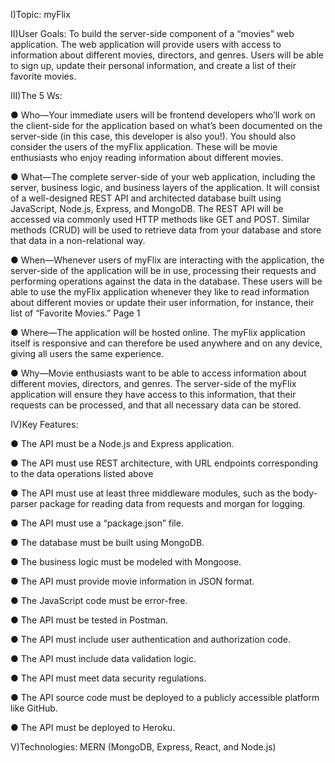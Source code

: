 I)Topic: myFlix 

II)User Goals: To build the server-side component of a “movies” web application. 
The web application will provide users with access to information about different
movies, directors, and genres. Users will be able to sign up, update their
personal information, and create a list of their favorite movies.

III)The 5 Ws:

● Who—Your immediate users will be frontend developers who’ll work on the client-side for the
application based on what’s been documented on the server-side (in this case, this developer
is also you!). You should also consider the users of the myFlix application. These will be
movie enthusiasts who enjoy reading information about different movies.

● What—The complete server-side of your web application, including the server, business logic,
and business layers of the application. It will consist of a well-designed REST API and
architected database built using JavaScript, Node.js, Express, and MongoDB. The REST API
will be accessed via commonly used HTTP methods like GET and POST. Similar methods
(CRUD) will be used to retrieve data from your database and store that data in a non-relational
way.

● When—Whenever users of myFlix are interacting with the application, the server-side of the
application will be in use, processing their requests and performing operations against the
data in the database. These users will be able to use the myFlix application whenever they like
to read information about different movies or update their user information, for instance, their
list of “Favorite Movies.”
Page 1 

● Where—The application will be hosted online. The myFlix application itself is responsive and
can therefore be used anywhere and on any device, giving all users the same experience.

● Why—Movie enthusiasts want to be able to access information about different movies,
directors, and genres. The server-side of the myFlix application will ensure they have access
to this information, that their requests can be processed, and that all necessary data can be
stored.

IV)Key Features:

● The API must be a Node.js and Express application.

● The API must use REST architecture, with URL endpoints corresponding to the data
operations listed above

● The API must use at least three middleware modules, such as the body-parser package for
reading data from requests and morgan for logging.

● The API must use a “package.json” file.

● The database must be built using MongoDB.

● The business logic must be modeled with Mongoose.

● The API must provide movie information in JSON format.

● The JavaScript code must be error-free.

● The API must be tested in Postman.

● The API must include user authentication and authorization code.

● The API must include data validation logic.

● The API must meet data security regulations.

● The API source code must be deployed to a publicly accessible platform like GitHub.

● The API must be deployed to Heroku.

V)Technologies: MERN (MongoDB, Express, React, and Node.js)
